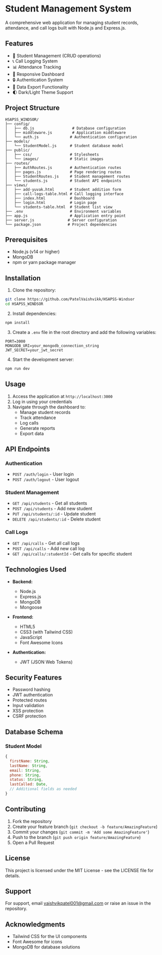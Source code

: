 # Student Management System

A comprehensive web application for managing student records, attendance, and call logs built with Node.js and Express.js.

## Features

- 👥 Student Management (CRUD operations)
- 📞 Call Logging System
- 📊 Attendance Tracking
- 📱 Responsive Dashboard
- 🔒 Authentication System
- 📄 Data Export Functionality
- 🌓 Dark/Light Theme Support

## Project Structure

```
HSAPSS_WINDSOR/
├── config/
│   ├── db.js                 # Database configuration
│   ├── middleware.js         # Application middleware
│   └── auth.js              # Authentication configuration
├── models/
│   └── StudentModel.js      # Student database model
├── public/
│   ├── css/                 # Stylesheets
│   └── images/              # Static images
├── routes/
│   ├── AuthRoutes.js        # Authentication routes
│   ├── pages.js             # Page rendering routes
│   ├── StudentRoutes.js     # Student management routes
│   └── students.js          # Student API endpoints
├── views/
│   ├── add-yuvak.html       # Student addition form
│   ├── call-logs-table.html # Call logging interface
│   ├── index.html           # Dashboard
│   ├── login.html           # Login page
│   └── students-table.html  # Student list view
├── .env                     # Environment variables
├── app.js                   # Application entry point
├── server.js               # Server configuration
└── package.json            # Project dependencies
```

## Prerequisites

- Node.js (v14 or higher)
- MongoDB
- npm or yarn package manager

## Installation

1. Clone the repository:
```bash
git clone https://github.com/PatelVaishvikk/HSAPSS-Windsor
cd HSAPSS_WINDSOR
```

2. Install dependencies:
```bash
npm install
```

3. Create a `.env` file in the root directory and add the following variables:
```env
PORT=3000
MONGODB_URI=your_mongodb_connection_string
JWT_SECRET=your_jwt_secret
```

4. Start the development server:
```bash
npm run dev
```

## Usage

1. Access the application at `http://localhost:3000`
2. Log in using your credentials
3. Navigate through the dashboard to:
   - Manage student records
   - Track attendance
   - Log calls
   - Generate reports
   - Export data

## API Endpoints

### Authentication
- `POST /auth/login` - User login
- `POST /auth/logout` - User logout

### Student Management
- `GET /api/students` - Get all students
- `POST /api/students` - Add new student
- `PUT /api/students/:id` - Update student
- `DELETE /api/students/:id` - Delete student

### Call Logs
- `GET /api/calls` - Get all call logs
- `POST /api/calls` - Add new call log
- `GET /api/calls/:studentId` - Get calls for specific student

## Technologies Used

- **Backend:**
  - Node.js
  - Express.js
  - MongoDB
  - Mongoose

- **Frontend:**
  - HTML5
  - CSS3 (with Tailwind CSS)
  - JavaScript
  - Font Awesome Icons

- **Authentication:**
  - JWT (JSON Web Tokens)

## Security Features

- Password hashing
- JWT authentication
- Protected routes
- Input validation
- XSS protection
- CSRF protection

## Database Schema

### Student Model
```javascript
{
  firstName: String,
  lastName: String,
  email: String,
  phone: String,
  status: String,
  lastCalled: Date,
  // Additional fields as needed
}
```

## Contributing

1. Fork the repository
2. Create your feature branch (`git checkout -b feature/AmazingFeature`)
3. Commit your changes (`git commit -m 'Add some AmazingFeature'`)
4. Push to the branch (`git push origin feature/AmazingFeature`)
5. Open a Pull Request

## License

This project is licensed under the MIT License - see the LICENSE file for details.

## Support

For support, email vaishvikpatel001@gmail.com or raise an issue in the repository.

## Acknowledgments

- Tailwind CSS for the UI components
- Font Awesome for icons
- MongoDB for database solutions
